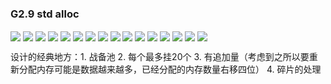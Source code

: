 ### G2.9 std alloc

<img src="001.png" style="zoom: 100%" div align=center>
<img src="002.png" style="zoom: 100%" div align=center>
<img src="003.png" style="zoom: 100%" div align=center>
<img src="004.png" style="zoom: 100%" div align=center>
<img src="005.png" style="zoom: 100%" div align=center>
<img src="006.png" style="zoom: 100%" div align=center>
<img src="007.png" style="zoom: 100%" div align=center>
<img src="008.png" style="zoom: 100%" div align=center>
<img src="009.jpg" style="zoom: 100%" div align=center>
<img src="010.jpg" style="zoom: 100%" div align=center>
<img src="011.jpg" style="zoom: 100%" div align=center>
<img src="012.jpg" style="zoom: 100%" div align=center>
<img src="013.jpg" style="zoom: 100%" div align=center>
<img src="014.jpg" style="zoom: 100%" div align=center>
<img src="015.jpg" style="zoom: 100%" div align=center>
<img src="016.jpg" style="zoom: 100%" div align=center>

设计的经典地方：1. 战备池 2. 每个最多挂20个 3. 有追加量（考虑到之所以要重新分配内存可能是数据越来越多，已经分配的内存数量右移四位） 4. 碎片的处理

